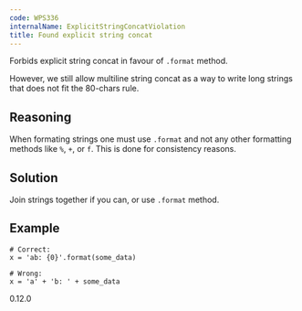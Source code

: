 ```yaml
---
code: WPS336
internalName: ExplicitStringConcatViolation
title: Found explicit string concat
---
```


Forbids explicit string concat in favour of `.format` method.

However, we still allow multiline string concat as a way to write long
strings that does not fit the 80-chars rule.

## Reasoning
When formating strings one must use `.format` and not any other
formatting methods like `%`, `+`, or `f`. This is done for
consistency reasons.

## Solution
Join strings together if you can, or use `.format` method.

## Example

    # Correct:
    x = 'ab: {0}'.format(some_data)
    
    # Wrong:
    x = 'a' + 'b: ' + some_data

<div class="versionadded">

0.12.0

</div>